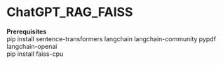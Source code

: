 # ChatGPT_RAG_FAISS

**Prerequisites**  
pip install sentence-transformers langchain langchain-community pypdf langchain-openai   
pip install faiss-cpu 
